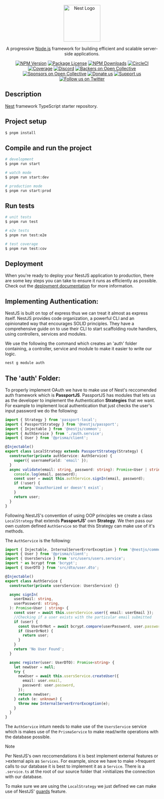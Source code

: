 <p align="center">
  <a href="http://nestjs.com/" target="blank"><img src="https://nestjs.com/img/logo-small.svg" width="120" alt="Nest Logo" /></a>
</p>

[circleci-image]: https://img.shields.io/circleci/build/github/nestjs/nest/master?token=abc123def456
[circleci-url]: https://circleci.com/gh/nestjs/nest

  <p align="center">A progressive <a href="http://nodejs.org" target="_blank">Node.js</a> framework for building efficient and scalable server-side applications.</p>
    <p align="center">
<a href="https://www.npmjs.com/~nestjscore" target="_blank"><img src="https://img.shields.io/npm/v/@nestjs/core.svg" alt="NPM Version" /></a>
<a href="https://www.npmjs.com/~nestjscore" target="_blank"><img src="https://img.shields.io/npm/l/@nestjs/core.svg" alt="Package License" /></a>
<a href="https://www.npmjs.com/~nestjscore" target="_blank"><img src="https://img.shields.io/npm/dm/@nestjs/common.svg" alt="NPM Downloads" /></a>
<a href="https://circleci.com/gh/nestjs/nest" target="_blank"><img src="https://img.shields.io/circleci/build/github/nestjs/nest/master" alt="CircleCI" /></a>
<a href="https://coveralls.io/github/nestjs/nest?branch=master" target="_blank"><img src="https://coveralls.io/repos/github/nestjs/nest/badge.svg?branch=master#9" alt="Coverage" /></a>
<a href="https://discord.gg/G7Qnnhy" target="_blank"><img src="https://img.shields.io/badge/discord-online-brightgreen.svg" alt="Discord"/></a>
<a href="https://opencollective.com/nest#backer" target="_blank"><img src="https://opencollective.com/nest/backers/badge.svg" alt="Backers on Open Collective" /></a>
<a href="https://opencollective.com/nest#sponsor" target="_blank"><img src="https://opencollective.com/nest/sponsors/badge.svg" alt="Sponsors on Open Collective" /></a>
  <a href="https://paypal.me/kamilmysliwiec" target="_blank"><img src="https://img.shields.io/badge/Donate-PayPal-ff3f59.svg" alt="Donate us"/></a>
    <a href="https://opencollective.com/nest#sponsor"  target="_blank"><img src="https://img.shields.io/badge/Support%20us-Open%20Collective-41B883.svg" alt="Support us"></a>
  <a href="https://twitter.com/nestframework" target="_blank"><img src="https://img.shields.io/twitter/follow/nestframework.svg?style=social&label=Follow" alt="Follow us on Twitter"></a>
</p>
  <!--[![Backers on Open Collective](https://opencollective.com/nest/backers/badge.svg)](https://opencollective.com/nest#backer)
  [![Sponsors on Open Collective](https://opencollective.com/nest/sponsors/badge.svg)](https://opencollective.com/nest#sponsor)-->

## Description

[Nest](https://github.com/nestjs/nest) framework TypeScript starter repository.

## Project setup

```bash
$ pnpm install
```

## Compile and run the project

```bash
# development
$ pnpm run start

# watch mode
$ pnpm run start:dev

# production mode
$ pnpm run start:prod
```

## Run tests

```bash
# unit tests
$ pnpm run test

# e2e tests
$ pnpm run test:e2e

# test coverage
$ pnpm run test:cov
```

## Deployment

When you're ready to deploy your NestJS application to production, there are some key steps you can take to ensure it runs as efficiently as possible. Check out the [deployment documentation](https://docs.nestjs.com/deployment) for more information.

## Implementing Authentication: 
NestJS is built on top of express thus we can treat it almost as express itself. NestJS provides code organization, a powerful CLI and an opinionated way that encourages SOLID principles. They have a comprehensive guide on to use their CLI to start scaffolding route handlers, using controllers, services and modules.

We use the following the command which creates an 'auth' folder containing, a controller, service and module to make it easier to write our logic.
```bash
nest g module auth
```
## The 'auth' Folder:
To properly implement OAuth we have to make use of Nest's reccomended auth framework which is **PassportJS**.
PassportJS has modules that lets us as the developer to implement the Authentication **Strategies** that we want. For example to implement local authentication that just checks the user's input password we do the following:

```typescript
import { Strategy } from 'passport-local';
import { PassportStrategy } from '@nestjs/passport';
import { Injectable } from '@nestjs/common';
import { AuthService } from './auth.service';
import { User } from '@prisma/client';

@Injectable()
export class LocalStrategy extends PassportStrategy(Strategy) {
  constructor(private authService: AuthService) {
    super({ usernameField: 'email' });
  }
  async validate(email: string, password: string): Promise<User | string> {
    console.log(email, password);
    const user = await this.authService.signIn(email, password);
    if (!user) {
      return `Unauthorized or doesn't exist`;
    }
    return user;
  }
}
```
Following NestJS's convention of using OOP principles we create a class `LocalStrategy` that extends **PassportJS'** own **Strategy**. We then pass our own custom defined `AuthService` so that this Strategy can make use of it's methods.

The `AuthService` is the following:

```typescript
import { Injectable, InternalServerErrorException } from '@nestjs/common';
import { User } from '@prisma/client';
import { UsersService } from 'src/users/users.service';
import * as bcrypt from 'bcrypt';
import { UserDTO } from 'src/dto/user.dto';

@Injectable()
export class AuthService {
  constructor(private usersService: UsersService) {}

  async signIn(
    userEmail: string,
    userPassword: string,
  ): Promise<User | string> {
    const user = await this.usersService.user({ email: userEmail });
    //Checking if a user exists with the particular email submitted
    if (user) {
      const UserOrNot = await bcrypt.compare(userPassword, user.password);
      if (UserOrNot) {
        return user;
      }
    }
    return 'No User Found';
  }

  async register(user: UserDTO): Promise<string> {
    let newUser = null;
    try {
      newUser = await this.usersService.createUser({
        email: user.email,
        password: user.password,
      });
      return newUser;
    } catch (e: unknown) {
      throw new InternalServerErrorException(e);
    }
  }
}
```
The `AuthService` inturn needs to make use of the `UsersService` service which is makes use of the `PrismaService` to make read/write operations with the database possible.

>[!NOTE]
>Per NestJS's own reccomendations it is best implement external features or >external apis as <code>Services</code>. For example, since we have to make >frequent calls to our database it is best to implement it as a <code>Service</code>. There is a <code>.service.ts</code> at the root of our source folder that >initializes the connection with our database.

To make sure we are using the `LocalStrategy` we just defined we can make use of NestJS' [guards](https://docs.nestjs.com/guards) feature.

